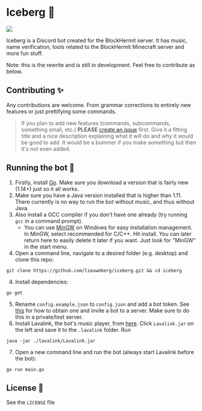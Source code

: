 # Iceberg 🧊

![](https://i.imgur.com/bn7PSv0.png)

Iceberg is a Discord bot created for the BlockHermit server. It has music, name verification, tools related to the BlockHermit Minecraft server and more fun stuff.

Note: this is the rewrite and is still in development. Feel free to contribute as below.

## Contributing ✨
Any contributions are welcome. From grammar corrections to entirely new features or just prettifying some commands.

> If you plan to add new features (commands, subcommands, something small, etc.) **PLEASE** [create an issue](https://github.com/lieuweberg/iceberg/issues/new) first. Give it a fitting title and a nice description explaining what it will do and why it would be good to add. It would be a bummer if you make something but then it's not even added.

## Running the bot 🚒
 1. Firstly, install [Go](https://golang.org/dl/). Make sure you download a version that is fairly new (1.14+) just so it all works.
 2. Make sure you have a Java version installed that is higher than 1.11. There currently is no way to run the bot without music, and thus without Java.
 3. Also install a GCC compiler if you don't have one already (try running `gcc` in a command prompt).
    - You can use [MinGW](https://sourceforge.net/projects/tdm-gcc/) on Windows for easy installation management. In MinGW, select recommended for C/C++. Hit install. You can later return here to easily delete it later if you want. Just look for "MinGW" in the start menu.
 4. Open a command line, navigate to a desired folder (e.g. desktop) and clone this repo:
 ```
 git clone https://github.com/lieuweberg/iceberg.git && cd iceberg
 ```
 4. Install dependencies:
 ```
 go get
 ```
 5. Rename `config.example.json` to `config.json` and add a bot token. See [this](https://raw.githubusercontent.com/denverquane/amongusdiscord/master/BOT_README.md) for how to obtain one and invite a bot to a server. Make sure to do this in a private/test server.
 6. Install Lavalink, the bot's music player, from [here](https://ci.fredboat.com/viewLog.html?buildId=lastSuccessful&buildTypeId=Lavalink_Build&tab=artifacts&guest=1#). Click `Lavalink.jar` on the left and save it to the `.lavalink` folder. Run
 ```
 java -jar ./lavalink/Lavalink.jar
 ```
 7. Open a new command line and run the bot (always start Lavalink before the bot):
 ```
 go run main.go
 ```

 ## License 🔑
 See the `LICENSE` file
